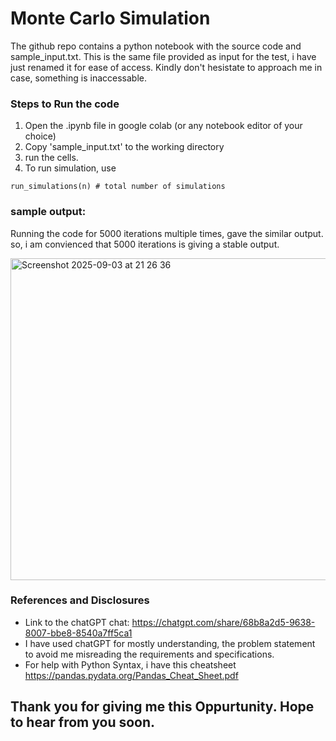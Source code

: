 # Monte Carlo Simulation
The github repo contains a python notebook with the source code and sample_input.txt. This is the same file provided as input for the test, i have just renamed it for ease of access. Kindly don't hesistate to approach me in case, something is inaccessable.

### Steps to Run the code
1) Open the .ipynb file in google colab (or any notebook editor of your choice)
2) Copy 'sample_input.txt' to the working directory
3) run the cells.
4) To run simulation, use 
```
run_simulations(n) # total number of simulations
```

### sample output:
Running the code for 5000 iterations multiple times, gave the similar output. so, i am convienced that 5000 iterations is giving a stable output.

<img width="1256" height="515" alt="Screenshot 2025-09-03 at 21 26 36" src="https://github.com/user-attachments/assets/36edecc9-51ef-4d5c-a59e-92407679ab1f" />

### References and Disclosures
- Link to the chatGPT chat: https://chatgpt.com/share/68b8a2d5-9638-8007-bbe8-8540a7ff5ca1
- I have used chatGPT for mostly understanding, the problem statement to avoid me misreading the requirements and specifications.
- For help with Python Syntax, i have this cheatsheet https://pandas.pydata.org/Pandas_Cheat_Sheet.pdf


## Thank you for giving me this Oppurtunity. Hope to hear from you soon.
